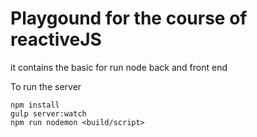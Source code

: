 # Playgound for the course of reactiveJS

it contains the basic for run node back and front end

To run the server
````
npm install
gulp server:watch
npm run nodemon <build/script>
````




